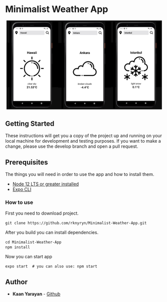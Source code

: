 # Minimalist Weather App

![alt](./assets/screenshot/1.png)

## Getting Started
These instructions will get you a copy of the project up and running on your local machine for development and testing purposes. If you want to make a change, please use the develop branch and open a pull request.

## Prerequisites
The things you will need in order to use the app and how to install them.

- [Node 12 LTS or greater installed](https://nodejs.org/en/download/)
- [Expo CLI](https://github.com/expo/expo)

### How to use
First you need to download project.
```
git clone https://github.com/rknyryn/Minimalist-Weather-App.git
```
After you build you can install dependencies.
```
cd Minimalist-Weather-App
npm install
```
Now you can start app
```
expo start  # you can also use: npm start
```

## Author
* **Kaan Yarayan** - [Github](https://github.com/rknyryn)
